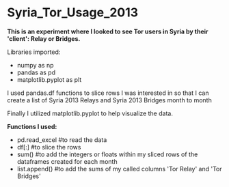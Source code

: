 # Syria_Tor_Usage_2013

**This is an experiment where I looked to see Tor users in Syria by their 'client': Relay or Bridges.**

Libraries imported:
- numpy as np
- pandas as pd
- matplotlib.pyplot as plt

I used pandas.df functions to slice rows I was interested in so that I can create a list of Syria 2013 Relays 
and Syria 2013 Bridges month to month

Finally I utilized matplotlib.pyplot to help visualize the data. 


**Functions I used:**

- pd.read_excel #to read the data
- df[:] #to slice the rows
- sum() #to add the integers or floats within my sliced rows of the dataframes created for each month
- list.append() #to add the sums of my called columns 'Tor Relay' and 'Tor Bridges'




